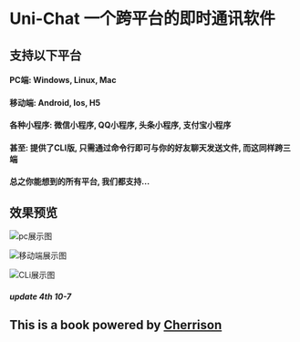 # Uni-Chat 一个跨平台的即时通讯软件

## 支持以下平台
#### PC端: Windows, Linux, Mac
#### 移动端: Android, Ios, H5
#### 各种小程序: 微信小程序, QQ小程序, 头条小程序, 支付宝小程序
#### 甚至: 提供了CLI版, 只需通过命令行即可与你的好友聊天发送文件, 而这同样跨三端

**总之你能想到的所有平台, 我们都支持...**

## 效果预览

![pc展示图](https://s2.ax1x.com/2019/10/06/ucARyT.png)

![移动端展示图](https://s2.ax1x.com/2019/10/06/ucAxTH.png)

![CLi展示图](https://s2.ax1x.com/2019/10/06/ucQWCD.png)


##### update 4th 10-7


## This is a book powered by [Cherrison](https://github.com/Cherrison)
